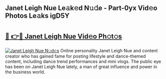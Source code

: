 ## Janet Leigh Nue Le𝚊k𝚎d N𝚞𝚍e - Part-0yx Vid𝚎o Photos Le𝚊ks igD5Y

# <h2><a href="http://fb12zj.evod.top/?m=Janet+Leigh+Nue">🔗 👉🔴 Janet Leigh Nue Vid𝚎o Ph𝚘t𝚘s</a></h2>

[![Janet Leigh Nue N𝚞d𝚎s](https://i.imgur.com/8V9OHl7.gif)](http://fb12zj.evod.top/?m=Janet+Leigh+Nue)
Online personality Janet Leigh Nue and content creator who has gained fame for posting lifestyle and dance-themed content, including dance trend performances and mini vlogs. The public eye has been on Janet Leigh Nue lately, a man of great influence and power in the business world. 
